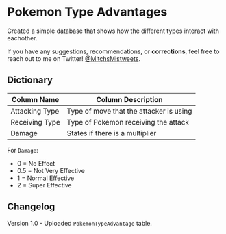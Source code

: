 # Pokemon Type Advantages

Created a simple database that shows how the different types interact with eachother.

If you have any suggestions, recommendations, or **corrections**, feel free to reach out to me on Twitter! [@MitchsMistweets](https://www.twitter.com/MitchsMistweets).

## Dictionary

| Column Name    | Column Description                                            |
|----------------|---------------------------------------------------------------|
| Attacking Type | Type of move that the attacker is using                       |
| Receiving Type | Type of Pokemon receiving the attack                          |
| Damage         | States if there is a multiplier |

 For `Damage`:

* 0 = No Effect
* 0.5 = Not Very Effective
* 1 = Normal Effective
* 2 = Super Effective

## Changelog

Version 1.0 - Uploaded `PokemonTypeAdvantage` table. 
